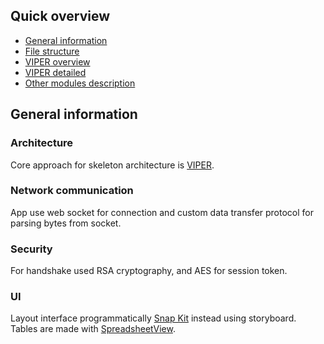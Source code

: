 ## Quick overview
- [General information ](general-information)
- [File structure](file-structure)
- [VIPER overview](viper-overview)
- [VIPER detailed](viper-detailed)
- [Other modules description](other-modules-description)

## General information
### Architecture
Core approach for skeleton architecture is [VIPER](https://github.com/strongself/The-Book-of-VIPER).
### Network communication
App use web socket for connection and custom data transfer protocol for parsing bytes from socket.  
### Security
For handshake used RSA cryptography, and AES for session token.
### UI
Layout interface programmatically [Snap Kit](https://github.com/SnapKit/SnapKit) instead using storyboard. Tables are made with [SpreadsheetView](https://github.com/kishikawakatsumi/SpreadsheetView).
